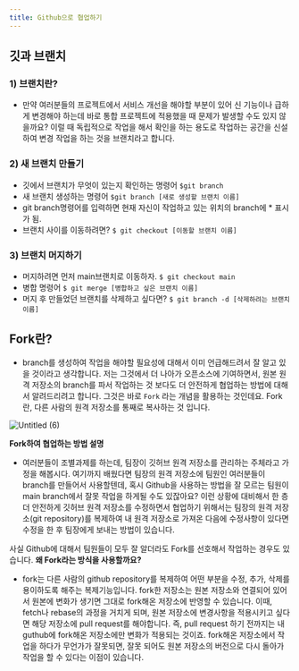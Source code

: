 ```yaml
---
title: Github으로 협업하기
---
```


## 깃과 브랜치

### 1) 브랜치란?

- 만약 여러분들의 프로젝트에서 서비스 개선을 해야할 부분이 있어 신 기능이나 급하게 변경해야 하는데 바로 통합 프로젝트에 적용했을 때 문제가 발생할 수도 있지 않을까요? 이럴 때 독립적으로 작업을 해서 확인을 하는 용도로 작업하는 공간을 신설하여 변경 작업을 하는 것을 브랜치라고 합니다.

### 2) 새 브랜치 만들기

- 깃에서 브랜치가 무엇이 있는지 확인하는 명령어 `$git branch`
- 새 브랜치 생성하는 명령어 `$git branch [새로 생성할 브랜치 이름]`
- git branch명령어를 입력하면 현재 자신이 작업하고 있는 위치의 branch에 * 표시가 됨.
- 브랜치 사이를 이동하려면? `$ git checkout [이동할 브랜치 이름]`

### 3) 브랜치 머지하기

- 머지하려면 먼저 main브랜치로 이동하자. `$ git checkout main`
- 병합 명령어 `$ git merge [병합하고 싶은 브랜치 이름]`
- 머지 후 만들었던 브랜치를 삭제하고 싶다면? `$ git branch -d [삭제하려는 브랜치 이름]`

## Fork란?

- branch를 생성하여 작업을 해야할 필요성에 대해서 이미 언급해드려서 잘 알고 있을 것이라고 생각합니다. 저는 그것에서 더 나아가 오픈소스에 기여하면서, 원본 원격 저장소의 branch를 파서 작업하는 것 보다도 더 안전하게 협업하는 방법에 대해서 알려드리려고 합니다. 그것은 바로 `Fork` 라는 개념을 활용하는 것인데요. Fork란, 다른 사람의 원격 저장소를 통째로 복사하는 것 입니다.

![Untitled (6)](https://user-images.githubusercontent.com/81297662/165049722-07c54017-83fb-4a19-9040-a9dd0090dc98.png)

**Fork하여 협업하는 방법 설명**

- 여러분들이 조별과제를 하는데, 팀장이 깃허브 원격 저장소를 관리하는 주체라고 가정을 해봅시다. 여기까지 배웠다면 팀장의 원격 저장소에 팀원인 여러분들이 branch를 만들어서 사용할텐데, 혹시 Github을 사용하는 방법을 잘 모르는 팀원이 main branch에서 잘못 작업을 하게될 수도 있잖아요? 이런 상황에 대비해서 한 층 더 안전하게 깃허브 원격 저장소를 수정하면서 협업하기 위해서는 팀장의 원격 저장소(git repository)를 복제하여 내 원격 저장소로 가져온 다음에 수정사항이 있다면 수정을 한 후 팀장에게 보내는 방법이 있습니다.

사실 Github에 대해서 팀원들이 모두 잘 알더라도 Fork를 선호해서 작업하는 경우도 있습니다. **왜  Fork라는 방식을 사용할까요?**

- fork는 다른 사람의 github repository를 복제하여 어떤 부분을 수정, 추가, 삭제를 용이하도록 해주는 복제기능입니다. fork한 저장소는 원본 저장소와 연결되어 있어서 원본에 변화가 생기면 그대로 fork해온 저장소에 반영할 수 있습니다. 이때, fetch나 rebase의 과정을 거치게 되며, 원본 저장소에 변경사항을 적용시키고 싶다면 해당 저장소에 pull request를 해야합니다. 즉, pull request 하기 전까지는 내 guthub에 fork해온 저장소에만 변화가 적용되는 것이죠. fork해온 저장소에서 작업을 하다가 무언가가 잘못되면, 잘못 되어도 원본 저장소의 버전으로 다시 돌아가 작업을 할 수 있다는 이점이 있습니다.
